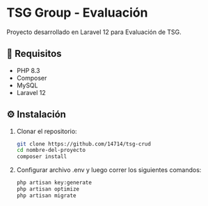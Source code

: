 # TSG Group - Evaluación

Proyecto desarrollado en Laravel 12 para Evaluación de TSG.

## 🚀 Requisitos

- PHP 8.3
- Composer
- MySQL
- Laravel 12

## ⚙️ Instalación

1. Clonar el repositorio:
   ```bash
   git clone https://github.com/14714/tsg-crud
   cd nombre-del-proyecto
   composer install
   ```

2. Configurar archivo .env y luego correr los siguientes comandos:
   ```bash
   php artisan key:generate
   php artisan optimize
   php artisan migrate
   ```